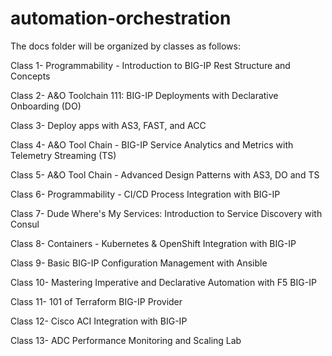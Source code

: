# automation-orchestration

The docs folder will be organized by classes as follows:

Class 1- Programmability - Introduction to BIG-IP Rest Structure and Concepts

Class 2- A&O Toolchain 111: BIG-IP Deployments with Declarative Onboarding (DO)

Class 3- Deploy apps with AS3, FAST, and ACC

Class 4- A&O Tool Chain - BIG-IP Service Analytics and Metrics with Telemetry Streaming (TS)

Class 5- A&O Tool Chain - Advanced Design Patterns with AS3, DO and TS

Class 6- Programmability - CI/CD Process Integration with BIG-IP

Class 7- Dude Where's My Services: Introduction to Service Discovery with Consul

Class 8- Containers - Kubernetes & OpenShift Integration with BIG-IP

Class 9- Basic BIG-IP Configuration Management with Ansible

Class 10- Mastering Imperative and Declarative Automation with F5 BIG-IP

Class 11- 101 of Terraform BIG-IP Provider

Class 12- Cisco ACI Integration with BIG-IP

Class 13- ADC Performance Monitoring and Scaling Lab
